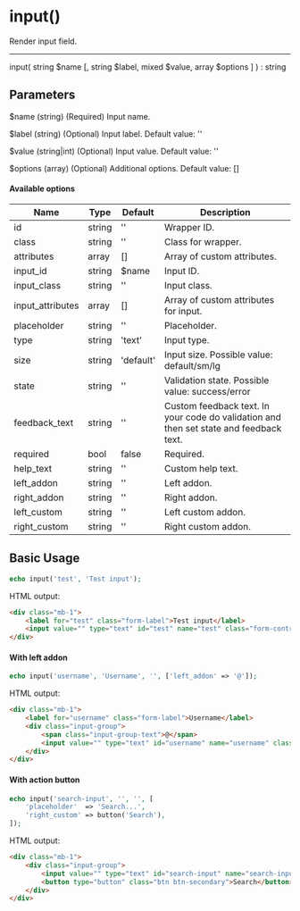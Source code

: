 # input()

Render input field.

---

input( string $name [, string $label, mixed $value, array $options ] ) : string

## Parameters

$name (string) (Required) Input name.

$label (string) (Optional) Input label. Default value: ''

$value (string|int) (Optional) Input value. Default value: ''

$options (array) (Optional) Additional options. Default value: []

#### Available options

| Name             | Type   | Default   | Description                                                                            |
|------------------|--------|-----------|----------------------------------------------------------------------------------------|
| id               | string | ''        | Wrapper ID.                                                                            |
| class            | string | ''        | Class for wrapper.                                                                     |
| attributes       | array  | []        | Array of custom attributes.                                                            |
| input_id         | string | $name     | Input ID.                                                                              |
| input_class      | string | ''        | Input class.                                                                           |
| input_attributes | array  | []        | Array of custom attributes for input.                                                  |
| placeholder      | string | ''        | Placeholder.                                                                           |
| type             | string | 'text'    | Input type.                                                                            |
| size             | string | 'default' | Input size. Possible value: default/sm/lg                                              |
| state            | string | ''        | Validation state. Possible value: success/error                                        |
| feedback_text    | string | ''        | Custom feedback text. In your code do validation and then set state and feedback text. |
| required         | bool   | false     | Required.                                                                              |
| help_text        | string | ''        | Custom help text.                                                                      |
| left_addon       | string | ''        | Left addon.                                                                            |
| right_addon      | string | ''        | Right addon.                                                                           |
| left_custom      | string | ''        | Left custom addon.                                                                     |
| right_custom     | string | ''        | Right custom addon.                                                                    |

## Basic Usage

```php
echo input('test', 'Test input');
```

HTML output:

```html
<div class="mb-1">
    <label for="test" class="form-label">Test input</label>
    <input value="" type="text" id="test" name="test" class="form-control">
</div>
```

#### With left addon

```php
echo input('username', 'Username', '', ['left_addon' => '@']);
```

HTML output:

```html
<div class="mb-1">
    <label for="username" class="form-label">Username</label>
    <div class="input-group">
        <span class="input-group-text">@</span>
        <input value="" type="text" id="username" name="username" class="form-control">
    </div>
</div>
```

#### With action button

```php
echo input('search-input', '', '', [
    'placeholder'  => 'Search...',
    'right_custom' => button('Search'),
]);
```

HTML output:

```html
<div class="mb-1">
    <div class="input-group">
        <input value="" type="text" id="search-input" name="search-input" placeholder="Search..." class="form-control">
        <button type="button" class="btn btn-secondary">Search</button>
    </div>
</div>
```
